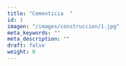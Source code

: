 ```yaml
---
title: "Cementicia	"
id: 1
imagen: "/images/construccion/1.jpg"
meta_keywords: ""
meta_description: ""
draft: false
weight: 0
---
```

